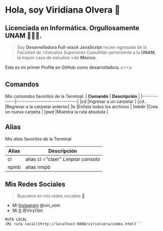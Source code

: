 
# Hola, soy Viridiana Olvera 👑
## Licenciada en Informática. Orgullosamente UNAM 👩🏼‍🎓.
>Soy **Desarrolladora Full-stack JavaScript** recien egresada de la *Facultad de >Estudios Superiores Cuautitlán* perteniente a la **UNAM**, la mayor casa de estudios >de **México**.

Este es mi primer Profile en GitHub como desarrolladora. 👉👈

## Comandos
Mis *comandos* favoritos de la Terminal. 
| **Comando** | **Descripción**               |
|-------------|-------------------------------|
|cd           |Ingresar a un carpetar         |
|cd..         |Regresar a la carpetar anterior|
|ls           |Enlista todos los archivos     |
|mkdir        |Crea un nueva carpeta          |
|pwd          |Muestra la ruta absoluta       |


## Alias
Mis *alias* favoritos de la Terminal

| **Alias**   | **Descripción**                   |
|-------------|-----------------------------------|
|cl           |alias cl ="claer" *Limpiar consola*|
|npmb         |alias nmpb                         |

## Mis Redes Sociales
>Buscame en mis redes sociales 🌟
* Mi [Instagram][blog] @viri_vom
* Mi [X](https://twitter.com/) @ViryOlm

[blog]: https://www.instagram.com/

```bash
RUTA LOCAL
[Mi ruta local](http://localhost:8080/viriolvera/index.html)```